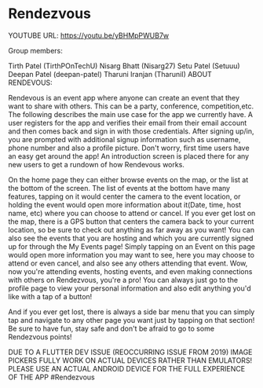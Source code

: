 # Rendezvous

YOUTUBE URL: https://youtu.be/yBHMpPWUB7w

Group members:

Tirth Patel (TirthPOnTechU)
Nisarg Bhatt (Nisarg27)
Setu Patel (Setuuu)
Deepan Patel (deepan-patel)
Tharuni Iranjan (TharuniI)
ABOUT RENDEVOUS:

Rendevous is an event app where anyone can create an event that they want to share with others. This can be a party, conference, competition,etc. The following describes the main use case for the app we currently have. A user registers for the app and verifies their email from their email account and then comes back and sign in with those credentials. After signing up/in, you are prompted with additional signup information such as username, phone number and also a profile picture. Don't worry, first time users have an easy get around the app! An introduction screen is placed there for any new users to get a rundown of how Rendevous works.

On the home page they can either browse events on the map, or the list at the bottom of the screen. The list of events at the bottom have many features, tapping on it would center the camera to the event location, or holding the event would open more information about it(Date, time, host name, etc) where you can choose to attend or cancel. If you ever get lost on the map, there is a GPS button that centers the camera back to your current location, so be sure to check out anything as far away as you want! You can also see the events that you are hosting and which you are currently signed up for through the My Events page! Simply tapping on an Event on this page would open more information you may want to see, here you may choose to attend or even cancel, and also see any others attending that event. Wow, now you're attending events, hosting events, and even making connections with others on Rendezvous, you're a pro! You can always just go to the profile page to view your personal information and also edit anything you'd like with a tap of a button!

And if you ever get lost, there is always a side bar menu that you can simply tap and navigate to any other page you want just by tapping on that section! Be sure to have fun, stay safe and don't be afraid to go to some Rendezvous points!

DUE TO A FLUTTER DEV ISSUE (REOCCURRING ISSUE FROM 2019) IMAGE PICKERS FULLY WORK ON ACTUAL DEVICES RATHER THAN EMULATORS! PLEASE USE AN ACTUAL ANDROID DEVICE FOR THE FULL EXPERIENCE OF THE APP
# R e n d e z v o u s  
 